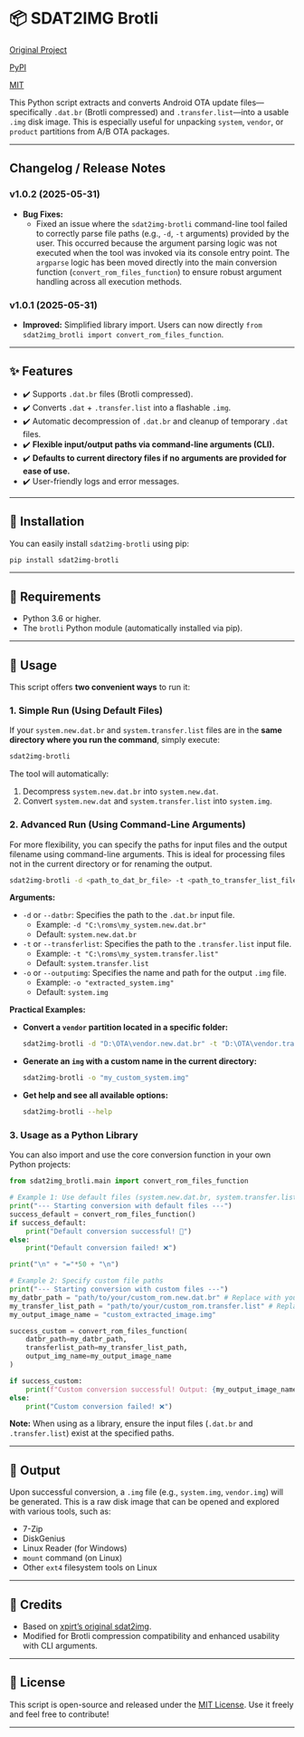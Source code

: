 # 📦 SDAT2IMG Brotli

[Original Project](https://github.com/tntapple219/sdat2img_brotli)


[PyPI](https://pypi.org/project/sdat2img-brotli/)


[MIT](https://opensource.org/licenses/MIT)


This Python script extracts and converts Android OTA update files—specifically `.dat.br` (Brotli compressed) and `.transfer.list`—into a usable `.img` disk image. This is especially useful for unpacking `system`, `vendor`, or `product` partitions from A/B OTA packages.

---
## Changelog / Release Notes
### **v1.0.2 (2025-05-31)**
* **Bug Fixes:**
    * Fixed an issue where the `sdat2img-brotli` command-line tool failed to correctly parse file paths (e.g., `-d`, `-t` arguments) provided by the user. This occurred because the argument parsing logic was not executed when the tool was invoked via its console entry point. The `argparse` logic has been moved directly into the main conversion function (`convert_rom_files_function`) to ensure robust argument handling across all execution methods.

### **v1.0.1 (2025-05-31)**
* **Improved:** Simplified library import. Users can now directly `from sdat2img_brotli import convert_rom_files_function`.
-----

## ✨ Features

  * ✔️ Supports `.dat.br` files (Brotli compressed).
  * ✔️ Converts `.dat` + `.transfer.list` into a flashable `.img`.
  * ✔️ Automatic decompression of `.dat.br` and cleanup of temporary `.dat` files.
  * ✔️ **Flexible input/output paths via command-line arguments (CLI).**
  * ✔️ **Defaults to current directory files if no arguments are provided for ease of use.**
  * ✔️ User-friendly logs and error messages.

-----

## 🚀 Installation

You can easily install `sdat2img-brotli` using pip:

```bash
pip install sdat2img-brotli
```

-----

## 🔧 Requirements

  * Python 3.6 or higher.
  * The `brotli` Python module (automatically installed via pip).

-----

## 📖 Usage

This script offers **two convenient ways** to run it:

### 1\. Simple Run (Using Default Files)

If your `system.new.dat.br` and `system.transfer.list` files are in the **same directory where you run the command**, simply execute:

```bash
sdat2img-brotli
```

The tool will automatically:

1.  Decompress `system.new.dat.br` into `system.new.dat`.
2.  Convert `system.new.dat` and `system.transfer.list` into `system.img`.

### 2\. Advanced Run (Using Command-Line Arguments)

For more flexibility, you can specify the paths for input files and the output filename using command-line arguments. This is ideal for processing files not in the current directory or for renaming the output.

```bash
sdat2img-brotli -d <path_to_dat_br_file> -t <path_to_transfer_list_file> -o <output_img_name>
```

**Arguments:**

  * `-d` or `--datbr`: Specifies the path to the `.dat.br` input file.
      * Example: `-d "C:\roms\my_system.new.dat.br"`
      * Default: `system.new.dat.br`
  * `-t` or `--transferlist`: Specifies the path to the `.transfer.list` input file.
      * Example: `-t "C:\roms\my_system.transfer.list"`
      * Default: `system.transfer.list`
  * `-o` or `--outputimg`: Specifies the name and path for the output `.img` file.
      * Example: `-o "extracted_system.img"`
      * Default: `system.img`

**Practical Examples:**

  * **Convert a `vendor` partition located in a specific folder:**
    ```bash
    sdat2img-brotli -d "D:\OTA\vendor.new.dat.br" -t "D:\OTA\vendor.transfer.list" -o "vendor.img"
    ```
  * **Generate an `img` with a custom name in the current directory:**
    ```bash
    sdat2img-brotli -o "my_custom_system.img"
    ```
  * **Get help and see all available options:**
    ```bash
    sdat2img-brotli --help
    ```

### 3\. Usage as a Python Library

You can also import and use the core conversion function in your own Python projects:

```python
from sdat2img_brotli.main import convert_rom_files_function

# Example 1: Use default files (system.new.dat.br, system.transfer.list, system.img)
print("--- Starting conversion with default files ---")
success_default = convert_rom_files_function()
if success_default:
    print("Default conversion successful! 🎉")
else:
    print("Default conversion failed! ❌")

print("\n" + "="*50 + "\n")

# Example 2: Specify custom file paths
print("--- Starting conversion with custom files ---")
my_datbr_path = "path/to/your/custom_rom.new.dat.br" # Replace with your actual path
my_transfer_list_path = "path/to/your/custom_rom.transfer.list" # Replace with your actual path
my_output_image_name = "custom_extracted_image.img"

success_custom = convert_rom_files_function(
    datbr_path=my_datbr_path,
    transferlist_path=my_transfer_list_path,
    output_img_name=my_output_image_name
)

if success_custom:
    print(f"Custom conversion successful! Output: {my_output_image_name} 🎉")
else:
    print("Custom conversion failed! ❌")
```

**Note:** When using as a library, ensure the input files (`.dat.br` and `.transfer.list`) exist at the specified paths.

-----

## 📁 Output

Upon successful conversion, a `.img` file (e.g., `system.img`, `vendor.img`) will be generated. This is a raw disk image that can be opened and explored with various tools, such as:

  * 7-Zip
  * DiskGenius
  * Linux Reader (for Windows)
  * `mount` command (on Linux)
  * Other `ext4` filesystem tools on Linux

-----

## 🙏 Credits

  * Based on [xpirt’s original sdat2img](https://github.com/xpirt/sdat2img).
  * Modified for Brotli compression compatibility and enhanced usability with CLI arguments.

-----

## 📄 License

This script is open-source and released under the [MIT License](https://opensource.org/licenses/MIT). Use it freely and feel free to contribute\!

-----

